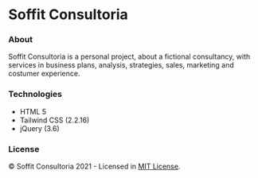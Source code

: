 # Soffit Consultoria

### About
Soffit Consultoria is a personal project, about a fictional consultancy, with services in business plans, analysis, strategies, sales, marketing and costumer experience.

### Technologies
- HTML 5
- Tailwind CSS (2.2.16)
- jQuery (3.6)

### License
© Soffit Consultoria 2021 - Licensed in [MIT License](https://github.com/RyanMatheuZ/soffit-consultoria/blob/main/LICENSE).
